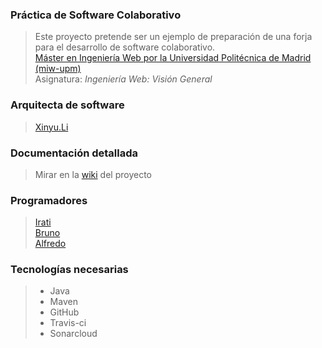 ### Práctica de Software Colaborativo
> Este proyecto pretende ser un ejemplo de preparación de una forja para el desarrollo de software colaborativo.  
> [Máster en Ingeniería Web por la Universidad Politécnica de Madrid (miw-upm)](http://miw.etsisi.upm.es)  
> Asignatura: *Ingeniería Web: Visión General*

### Arquitecta de software
> [Xinyu.Li](https://github.com/L-Xinyu)  

### Documentación detallada
> Mirar en la [wiki](../../wiki) del proyecto

### Programadores
> [Irati](https://github.com/iraticasi)  
> [Bruno](https://github.com/BrunoML1991)  
> [Alfredo](https://github.com/jajxa)

### Tecnologías necesarias
> * Java
> * Maven
> * GitHub
> * Travis-ci
> * Sonarcloud
